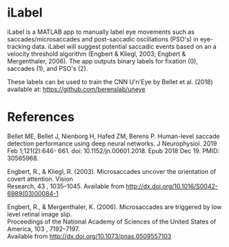 # iLabel
iLabel is a MATLAB app to manually label eye movements such as saccades/microsaccades and post-saccadic oscillations (PSO's) in eye-tracking data. iLabel will suggest potential saccadic events based on an a velocity threshold algorithm (Engbert & Kliegl, 2003; Engbert & Mergenthaler, 2006). The app outputs binary labels for fixation (0), saccades (1), and PSO's (2). 


These labels can be used to train the CNN U'n'Eye by Bellet et al. (2018) available at: https://github.com/berenslab/uneye



# References
Bellet ME, Bellet J, Nienborg H, Hafed ZM, Berens P. Human-level saccade detection performance using deep neural networks.
     J Neurophysiol. 2019 Feb 1;121(2):646- 661. doi: 10.1152/jn.00601.2018. Epub 2018 Dec 19. PMID: 30565968.


Engbert, R., & Kliegl, R. (2003). Microsaccades uncover the orientation of covert attention. Vision<br />
     Research, 43 , 1035–1045. Available from http://dx.doi.org/10.1016/S0042-6989(03)00084-1<br />
     
     
     
Engbert, R., & Mergenthaler, K. (2006). Microsaccades are triggered by low level retinal image slip.<br />
     Proceedings of the National Academy of Sciences of the United States of America, 103 , 7192–7197.<br />
     Available from http://dx.doi.org/10.1073/pnas.0509557103<br />
